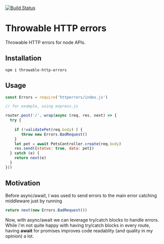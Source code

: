 [![Build Status](https://travis-ci.org/fatmatto/throwable-http-errors.svg?branch=master)](https://travis-ci.org/fatmatto/throwable-http-errors)

# Throwable HTTP errors 
Throwable HTTP errors for node APIs.

## Installation

```
npm i throwable-http-errors
```

## Usage

```javascript
const Errors = require('httperrors/index.js')

// for example, using express.js

router.post('/', wrap(async (req, res, next) => {
  try {
    
    if (!validatePet(req.body) ) {
       throw new Errors.BadRequest()
    }
    let pet = await PetsController.create(req.body)
    res.send({status: true, data: pet})
  } catch (e) {
    return next(e)
  }
}))
```

## Motivation
 Before async/await, I was used to send errors to the main error catching middleware just by running
 ```javascript
 return next(new Errors.BadRequest())
 ```
 Now, with async/await we can leverage try/catch blocks to handle errors. While i'm not quite happy with having try/catch blocks in every route, having **await** for promises improves code readablity (and quality in my opinion) a lot.
